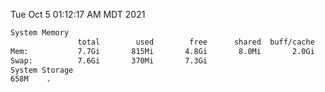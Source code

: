 Tue Oct  5 01:12:17 AM MDT 2021
```bash
System Memory
               total        used        free      shared  buff/cache   available
Mem:           7.7Gi       815Mi       4.8Gi       8.0Mi       2.0Gi       6.6Gi
Swap:          7.6Gi       370Mi       7.3Gi
System Storage
658M	.
```
